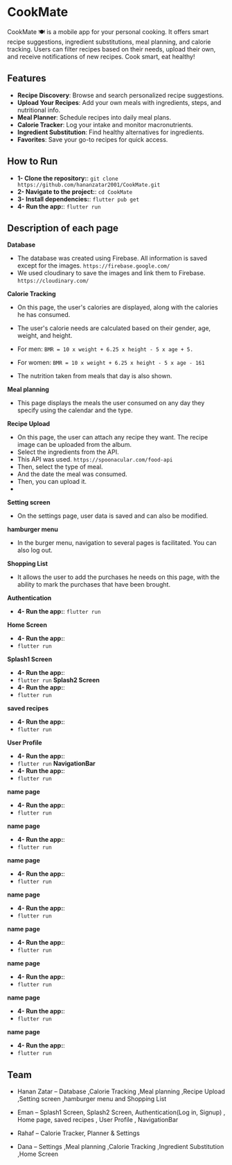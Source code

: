 # CookMate
CookMate 🍽️ is a mobile app for your personal cooking. It offers smart recipe suggestions, ingredient substitutions, meal planning, and calorie tracking. Users can filter recipes based on their needs, upload their own, and receive notifications of new recipes. Cook smart, eat healthy!

## Features

-  **Recipe Discovery**: Browse and search personalized recipe suggestions.
-  **Upload Your Recipes**: Add your own meals with ingredients, steps, and nutritional info.
-  **Meal Planner**: Schedule recipes into daily meal plans.
-  **Calorie Tracker**: Log your intake and monitor macronutrients.
-  **Ingredient Substitution**: Find healthy alternatives for ingredients.
-  **Favorites**: Save your go-to recipes for quick access.

## How to Run

-  **1- Clone the repository:**:
  `git clone https://github.com/hananzatar2001/CookMate.git`
-  **2- Navigate to the project:**:
  `cd CookMate`
-  **3- Install dependencies:**:
   `flutter pub get`
-  **4- Run the app:**:
   `flutter run`
  
## Description of each page

**Database**
-  The database was created using Firebase. All information is saved except for the images.
   `https://firebase.google.com/`
-  We used cloudinary to save the images and link them to Firebase.
  `https://cloudinary.com/`

**Calorie Tracking**
-  On this page, the user's calories are displayed, along with the calories he has consumed.
-  The user's calorie needs are calculated based on their gender, age, weight, and height.
-  For men:
   `BMR = 10 x weight + 6.25 x height - 5 x age + 5.`
-  For women:
   `BMR = 10 x weight + 6.25 x height - 5 x age - 161`
   
-  The nutrition taken from meals that day is also shown.
   
**Meal planning**
-  This page displays the meals the user consumed on any day they specify using the calendar and the type.

**Recipe Upload**
-  On this page, the user can attach any recipe they want. The recipe image can be uploaded from the album.
-  Select the ingredients from the API.
-  This API was used.
  `https://spoonacular.com/food-api`
-  Then, select the type of meal.
-  And the date the meal was consumed.
-  Then, you can upload it.
-  
**Setting screen**
- On the settings page, user data is saved and can also be modified.

**hamburger menu**
- In the burger menu, navigation to several pages is facilitated. You can also log out.
  
**Shopping List**
-  It allows the user to add the purchases he needs on this page, with the ability to mark the purchases that have been brought.
  
**Authentication**
-  **4- Run the app:**:
  `flutter run`

**Home Screen**
-  **4- Run the app:**:
-  `flutter run`

**Splash1 Screen**
-  **4- Run the app:**:
-  `flutter run`
**Splash2 Screen**
-  **4- Run the app:**:
-  `flutter run`

**saved recipes**
-  **4- Run the app:**:
-  `flutter run`
  
**User Profile**
-  **4- Run the app:**:
-  `flutter run`
**NavigationBar**
-  **4- Run the app:**:
-  `flutter run`

**name page**
-  **4- Run the app:**:
-  `flutter run`
  
**name page**
-  **4- Run the app:**:
-  `flutter run`

**name page**
-  **4- Run the app:**:
-  `flutter run`
  
**name page**
-  **4- Run the app:**:
-  `flutter run`

**name page**
-  **4- Run the app:**:
-  `flutter run`
  
**name page**
-  **4- Run the app:**:
-  `flutter run`

**name page**
-  **4- Run the app:**:
-  `flutter run`
  
**name page**
-  **4- Run the app:**:
-  `flutter run`


## Team
- Hanan Zatar – Database ,Calorie Tracking ,Meal planning ,Recipe Upload ,Setting screen ,hamburger menu and Shopping List 

- Eman – Splash1 Screen, Splash2 Screen, Authentication(Log in, Signup) , Home page, saved recipes , User Profile , NavigationBar

- Rahaf – Calorie Tracker, Planner & Settings

- Dana – Settings ,Meal planning ,Calorie Tracking ,Ingredient Substitution ,Home Screen
